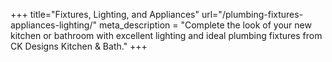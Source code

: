 +++
title="Fixtures, Lighting, and Appliances"
url="/plumbing-fixtures-appliances-lighting/"
meta_description = "Complete the look of your new kitchen or bathroom with excellent lighting and ideal plumbing fixtures from CK Designs Kitchen & Bath."
+++